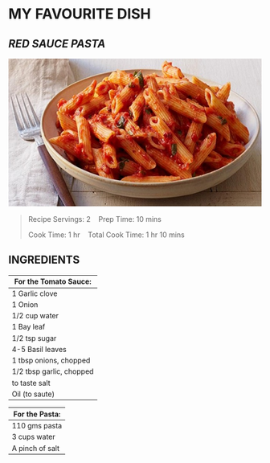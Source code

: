 # MY FAVOURITE DISH

## _RED SAUCE PASTA_

![Display picture](Photos/pasta11.jpg)

>Recipe Servings: 2 &nbsp;&nbsp;  Prep Time: 10 mins
>
>Cook Time: 1 hr   &nbsp;&nbsp;   Total Cook Time: 1 hr 10 mins


## INGREDIENTS

|**For the Tomato Sauce:**|
|-------------------------|
|1 Garlic clove           |
|1 Onion                  |
|1/2 cup water            |
|1 Bay leaf               |
|1/2 tsp sugar            |
|4-5 Basil leaves         |
|1 tbsp onions, chopped   |
|1/2 tbsp garlic, chopped |
|to taste salt            |
|Oil (to saute)           |

|**For the Pasta:**|
|------------------|
|110 gms pasta|
|3 cups water|
|A pinch of salt|

